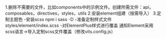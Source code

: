 1.删除不需要的文件，比如components中的示例文件。创建所需文件：api，composables，directives，styles，utils
2.安装element组建（按需导入）
3.定制主题色
 -安装scss npm i sass -D
 -准备定制样式文件 styles/element/index.scss
 -对ElementPlus样式进行覆盖 通知Element采用scss语言->导入定制scss文件覆盖（修改vits.config.js）